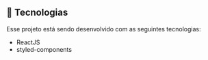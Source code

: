 ## 🚀 Tecnologias

Esse projeto está sendo desenvolvido com as seguintes tecnologias:

- ReactJS
- styled-components

